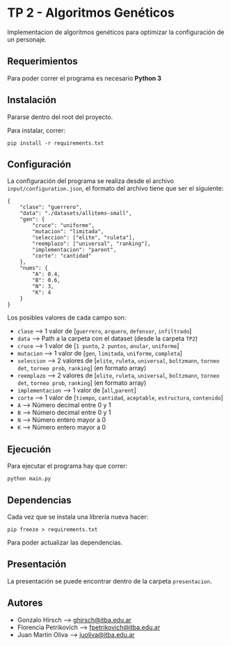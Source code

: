 # TP 2 - Algoritmos Genéticos

Implementacion de algoritmos genéticos para optimizar la configuración de un personaje.

## Requerimientos

Para poder correr el programa es necesario **Python 3**

## Instalación

Pararse dentro del root del proyecto.

Para instalar, correr:
```
pip install -r requirements.txt
```

## Configuración

La configuración del programa se realiza desde el archivo `input/configuration.json`, el formato del archivo tiene que ser el siguiente:
```
{
    "clase": "guerrero",
    "data": "./datasets/allitems-small",
    "gen": {
        "cruce": "uniforme",
        "mutacion": "limitada",
        "seleccion": ["elite", "ruleta"],
        "reemplazo": ["universal", "ranking"],
        "implementacion": "parent",
        "corte": "cantidad"
    },
    "nums": {
        "A": 0.4,
        "B": 0.6,
        "N": 3,
        "K": 4
    }
}
```

Los posibles valores de cada campo son:
* `clase` --> 1 valor de [`guerrero`, `arquero`, `defensor`, `infiltrado`]
* `data` --> Path a la carpeta con el dataset (desde la carpeta `TP2`)
* `cruce` --> 1 valor de [`1 punto`, `2 puntos`, `anular`, `uniforme`]
* `mutacion` --> 1 valor de [`gen`, `limitada`, `uniforme`, `completa`]
* `seleccion` --> 2 valores de [`elite`, `ruleta`, `universal`, `boltzmann`, `torneo det`, `torneo prob`, `ranking`] (en formato array)
* `reemplazo` --> 2 valores de [`elite`, `ruleta`, `universal`, `boltzmann`, `torneo det`, `torneo prob`, `ranking`] (en formato array)
* `implementacion` --> 1 valor de [`all`,`parent`]
* `corte` --> 1 valor de [`tiempo`, `cantidad`, `aceptable`, `estructura`, `contenido`]
* `A` --> Número decimal entre 0 y 1
* `B` --> Número decimal entre 0 y 1
* `N` --> Número entero mayor a 0
* `K` --> Número entero mayor a 0

## Ejecución

Para ejecutar el programa hay que correr:
```
python main.py
```

## Dependencias

Cada vez que se instala una librería nueva hacer:
```
pip freeze > requirements.txt
```

Para poder actualizar las dependencias.

## Presentación

La presentación se puede encontrar dentro de la carpeta `presentacion`.

## Autores

* Gonzalo Hirsch --> ghirsch@itba.edu.ar
* Florencia Petrikovich --> fpetrikovich@itba.edu.ar
* Juan Martin Oliva --> juoliva@itba.edu.ar
